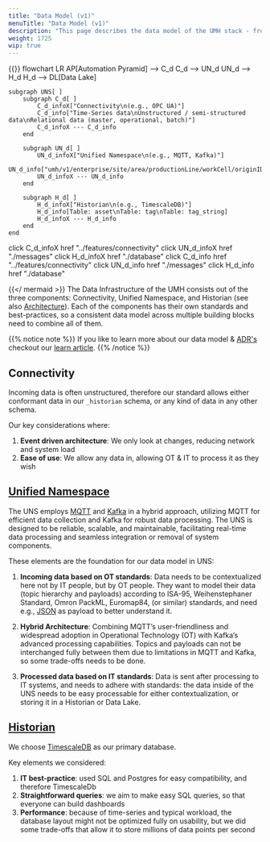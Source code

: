 ```yaml
---
title: "Data Model (v1)"
menuTitle: "Data Model (v1)"
description: "This page describes the data model of the UMH stack - from the message payloads up to database tables."
weight: 1725
wip: true
---
```


{{<mermaid theme="neutral" >}}
flowchart LR
AP[Automation Pyramid] --> C_d
C_d --> UN_d
UN_d --> H_d
H_d --> DL[Data Lake]

    subgraph UNS[ ]
        subgraph C_d[ ]
            C_d_infoX["Connectivity\n(e.g., OPC UA)"]
            C_d_info["Time-Series data\nUnstructured / semi-structured data\nRelational data (master, operational, batch)"]
            C_d_infoX --- C_d_info
        end

        subgraph UN_d[ ]
            UN_d_infoX["Unified Namespace\n(e.g., MQTT, Kafka)"]
            UN_d_info["umh/v1/enterprise/site/area/productionLine/workCell/originID/_schema/schema_specific"]
            UN_d_infoX --- UN_d_info
        end

        subgraph H_d[ ]
            H_d_infoX["Historian\n(e.g., TimescaleDB)"]
            H_d_info[Table: asset\nTable: tag\nTable: tag_string]
            H_d_infoX --- H_d_info
        end
    end
click C_d_infoX href "../features/connectivity"
click UN_d_infoX href "./messages"
click H_d_infoX href "./database"
click C_d_info href "../features/connectivity"
click UN_d_info href "./messages"
click H_d_info href "./database"


{{</ mermaid >}}
The Data Infrastructure of the UMH consists out of the three components: Connectivity, Unified Namespace, and Historian (see also [Architecture](./../architecture)). Each of the components has their own standards and best-practices, so a consistent data model across
multiple building blocks need to combine all of them.

{{% notice note %}}
If you like to learn more about our data model & [ADR's](https://adr.github.io/) checkout our [learn article](https://learn.umh.app/lesson/data-modeling-in-the-unified-namespace-mqtt-kafka/).
{{% /notice %}}

## Connectivity
Incoming data is often unstructured, therefore our standard allows either conformant data in our `_historian` schema, or any kind of data in any other schema.

Our key considerations where:
1. **Event driven architecture**: We only look at changes, reducing network and system load
2. **Ease of use**: We allow any data in, allowing OT & IT to process it as they wish

## [Unified Namespace](./messages)
The UNS employs [MQTT](https://mqtt.org/) and [Kafka](https://kafka.apache.org/) in a hybrid approach, utilizing MQTT for efficient data collection and Kafka for robust data processing.
The UNS is designed to be reliable, scalable, and maintainable, facilitating real-time data processing and seamless integration or removal of system components.

These elements are the foundation for our data model in UNS:

1. **Incoming data based on OT standards**: Data needs to be contextualized here not by IT people, but by OT people.
They want to model their data (topic hierarchy and payloads) according to ISA-95, Weihenstephaner Standard, Omron PackML, Euromap84,  (or similar) standards, and need e.g., [JSON](https://www.json.org/json-en.html) as payload to better understand it.

2. **Hybrid Architecture**: Combining MQTT’s user-friendliness and widespread adoption in Operational Technology (OT) with Kafka’s advanced processing capabilities.
Topics and payloads can not be interchanged fully between them due to limitations in MQTT and Kafka, so some trade-offs needs to be done.

3. **Processed data based on IT standards**: Data is sent after processing to IT systems, and needs to adhere with standards: the data inside of the UNS needs to be easy processable for either contextualization, or storing it in a Historian or Data Lake.

## [Historian](./database)
We choose [TimescaleDB](https://www.timescale.com/) as our primary database.

Key elements we considered:
1. **IT best-practice**: used SQL and Postgres for easy compatibility, and therefore TimescaleDb
2. **Straightforward queries**: we aim to make easy SQL queries, so that everyone can build dashboards
3. **Performance**: because of time-series and typical workload, the database layout might not be optimized fully on usability, but we did some trade-offs that allow it to store millions of data points per second
